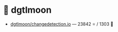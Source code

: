 # 👤 dgtlmoon

- [dgtlmoon/changedetection.io](https://github.com/dgtlmoon/changedetection.io) — 23842 ⭐️ / 1303 🍴
